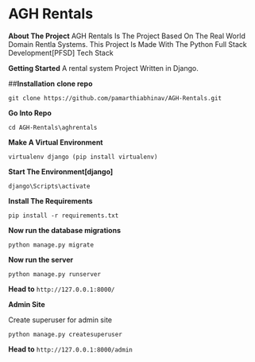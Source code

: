 # AGH Rentals

**About The Project**
AGH Rentals Is The Project Based On The Real World Domain Rentla Systems. This Project Is Made With The Python Full Stack Development[PFSD] Tech Stack

**Getting Started**
A rental system Project Written in Django.

##**Installation**
**clone repo**

	git clone https://github.com/pamarthiabhinav/AGH-Rentals.git
	

**Go Into Repo**

	
	cd AGH-Rentals\aghrentals
	

**Make A Virtual Environment**

	
	virtualenv django (pip install virtualenv)
	

**Start The Environment[django]**
	
	django\Scripts\activate
	

**Install The Requirements**
	
	pip install -r requirements.txt
	

**Now run the database migrations**
	
	python manage.py migrate
	

**Now run the server**
	
	python manage.py runserver
	

**Head to** `http://127.0.0.1:8000/`


**Admin Site**

Create superuser for admin site

	
	python manage.py createsuperuser
	
	
**Head to** `http://127.0.0.1:8000/admin`
